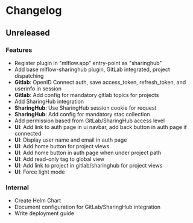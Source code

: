 # Changelog

## Unreleased

### Features

- Register plugin in "mlflow.app" entry-point as "sharinghub"
- Add base mlflow-sharinghub plugin, GitLab integrated, project dispatching
- **Gitlab**: OpenID Connect auth, save access_token, refresh_token, and userinfo in session
- **Gitlab**: Add config for mandatory gitlab topics for projects
- Add SharingHub integration
- **SharingHub**: Use SharingHub session cookie for request
- **SharingHub**: Add config for mandatory stac collection
- Add permission based from GitLab/SharingHub access level
- **UI**: Add link to auth page in ui navbar, add back button in auth page if connected
- **UI**: Display user name and email in auth page
- **UI**: Add home button for project views
- **UI**: Add home button in auth page when under project path
- **UI**: Add read-only tag to global view
- **UI**: Add link to project in gitlab/sharinghub for project views
- **UI**: Force light mode

### Internal

- Create Helm Chart
- Document configuration for GitLab/SharingHub integration
- Write deployment guide
